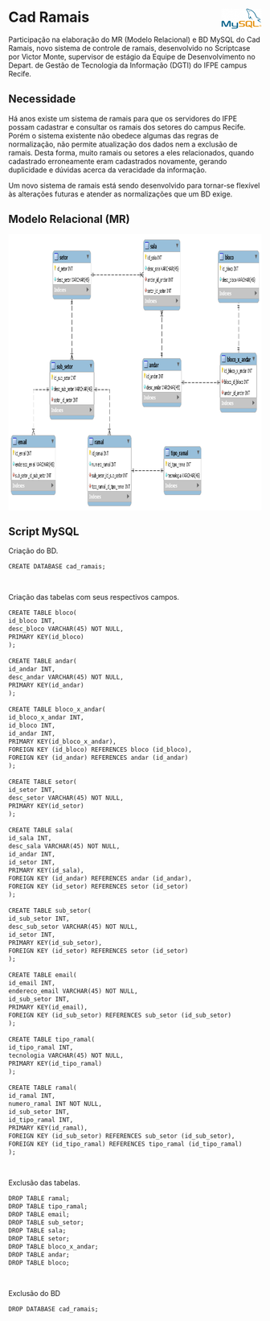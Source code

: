 # Cad Ramais <img src="img/mysql.png" width="80" height="40" align="right">

Participação na elaboração do MR (Modelo Relacional) e BD MySQL do Cad Ramais, novo sistema de controle de ramais, desenvolvido no Scriptcase por Victor Monte, supervisor de estágio da Equipe de Desenvolvimento no Depart. de Gestão de Tecnologia da Informação (DGTI) do IFPE campus Recife.

## Necessidade

Há anos existe um sistema de ramais para que os servidores do IFPE possam cadastrar e consultar os ramais dos setores do campus Recife. Porém o sistema existente não obedece algumas das regras de normalização, não permite atualização dos dados nem a exclusão de ramais. Desta forma, muito ramais ou setores a eles relacionados, quando cadastrado erroneamente eram cadastrados novamente, gerando duplicidade e dúvidas acerca da veracidade da informação.

Um novo sistema de ramais está sendo desenvolvido para tornar-se flexível às alterações futuras e atender as normalizações que um BD exige.

## Modelo Relacional (MR)

<img src="modelo_relacional/cad_ramais.png" width="963" height="549" align="center">

## Script MySQL

Criação do BD.
```
CREATE DATABASE cad_ramais;
```
<br/>

Criação das tabelas com seus respectivos campos.
```
CREATE TABLE bloco(
id_bloco INT,
desc_bloco VARCHAR(45) NOT NULL,
PRIMARY KEY(id_bloco)
);

CREATE TABLE andar(
id_andar INT,
desc_andar VARCHAR(45) NOT NULL,
PRIMARY KEY(id_andar)
);

CREATE TABLE bloco_x_andar(
id_bloco_x_andar INT,
id_bloco INT,
id_andar INT,
PRIMARY KEY(id_bloco_x_andar),
FOREIGN KEY (id_bloco) REFERENCES bloco (id_bloco),
FOREIGN KEY (id_andar) REFERENCES andar (id_andar)
);

CREATE TABLE setor(
id_setor INT,
desc_setor VARCHAR(45) NOT NULL,
PRIMARY KEY(id_setor)
);

CREATE TABLE sala(
id_sala INT,
desc_sala VARCHAR(45) NOT NULL,
id_andar INT,
id_setor INT,
PRIMARY KEY(id_sala),
FOREIGN KEY (id_andar) REFERENCES andar (id_andar),
FOREIGN KEY (id_setor) REFERENCES setor (id_setor)
);

CREATE TABLE sub_setor(
id_sub_setor INT,
desc_sub_setor VARCHAR(45) NOT NULL,
id_setor INT,
PRIMARY KEY(id_sub_setor),
FOREIGN KEY (id_setor) REFERENCES setor (id_setor)
);

CREATE TABLE email(
id_email INT,
endereco_email VARCHAR(45) NOT NULL,
id_sub_setor INT,
PRIMARY KEY(id_email),
FOREIGN KEY (id_sub_setor) REFERENCES sub_setor (id_sub_setor)
);

CREATE TABLE tipo_ramal(
id_tipo_ramal INT,
tecnologia VARCHAR(45) NOT NULL,
PRIMARY KEY(id_tipo_ramal)
);

CREATE TABLE ramal(
id_ramal INT,
numero_ramal INT NOT NULL,
id_sub_setor INT,
id_tipo_ramal INT,
PRIMARY KEY(id_ramal),
FOREIGN KEY (id_sub_setor) REFERENCES sub_setor (id_sub_setor),
FOREIGN KEY (id_tipo_ramal) REFERENCES tipo_ramal (id_tipo_ramal)
);
```
<br/>

Exclusão das tabelas.
```
DROP TABLE ramal;
DROP TABLE tipo_ramal;
DROP TABLE email;
DROP TABLE sub_setor;
DROP TABLE sala;
DROP TABLE setor;
DROP TABLE bloco_x_andar;
DROP TABLE andar;
DROP TABLE bloco;
```
<br/>

Exclusão do BD
```
DROP DATABASE cad_ramais;
```
